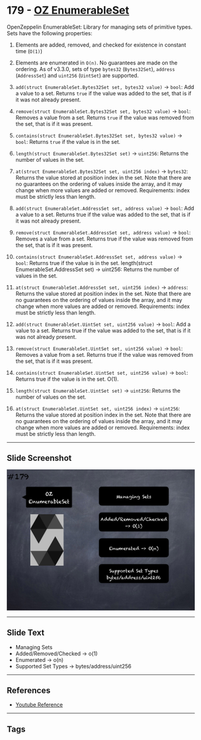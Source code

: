 # 179 - [OZ EnumerableSet](OZ%20EnumerableSet.md)
OpenZeppelin EnumerableSet: Library for managing sets of primitive types. Sets have the following properties: 
1. Elements are added, removed, and checked for existence in constant time (`O(1)`) 
2. Elements are enumerated in `O(n)`. No guarantees are made on the ordering. As of v3.3.0, sets of type `bytes32` (`Bytes32Set`), `address` (`AddressSet`) and `uint256` (`UintSet`) are supported.

1.  `add(struct EnumerableSet.Bytes32Set set, bytes32 value)` → `bool`: Add a value to a set. Returns `true` if the value was added to the set, that is if it was not already present.
    
2.  `remove(struct EnumerableSet.Bytes32Set set, bytes32 value)` → `bool`: Removes a value from a set. Returns `true` if the value was removed from the set, that is if it was present.
    
3.  `contains(struct EnumerableSet.Bytes32Set set, bytes32 value)` → `bool`: Returns `true` if the value is in the set.
    
4.  `length(struct EnumerableSet.Bytes32Set set)` → `uint256`: Returns the number of values in the set.
    
5.  `at(struct EnumerableSet.Bytes32Set set, uint256 index)` → `bytes32`: Returns the value stored at position index in the set. Note that there are no guarantees on the ordering of values inside the array, and it may change when more values are added or removed. Requirements: index must be strictly less than length.
    
6.  `add(struct EnumerableSet.AddressSet set, address value)` → `bool`: Add a value to a set. Returns true if the value was added to the set, that is if it was not already present.
    
7.  `remove(struct EnumerableSet.AddressSet set, address value)` → `bool`: Removes a value from a set. Returns true if the value was removed from the set, that is if it was present.
    
8.  `contains(struct EnumerableSet.AddressSet set, address value)` → `bool`: Returns true if the value is in the set. length(struct EnumerableSet.AddressSet set) → uint256: Returns the number of values in the set.
    
9.  `at(struct EnumerableSet.AddressSet set, uint256 index)` → `address`: Returns the value stored at position index in the set. Note that there are no guarantees on the ordering of values inside the array, and it may change when more values are added or removed. Requirements: index must be strictly less than length.
    
10.  `add(struct EnumerableSet.UintSet set, uint256 value)` → `bool`: Add a value to a set. Returns true if the value was added to the set, that is if it was not already present.
    
11.  `remove(struct EnumerableSet.UintSet set, uint256 value)` → `bool`: Removes a value from a set. Returns true if the value was removed from the set, that is if it was present.
    
12.  `contains(struct EnumerableSet.UintSet set, uint256 value)` → `bool`: Returns true if the value is in the set. O(1).
    
13.  `length(struct EnumerableSet.UintSet set)` → `uint256`: Returns the number of values on the set.
    
14.  `at(struct EnumerableSet.UintSet set, uint256 index)` → `uint256`: Returns the value stored at position index in the set. Note that there are no guarantees on the ordering of values inside the array, and it may change when more values are added or removed. Requirements: index must be strictly less than length.

___
## Slide Screenshot
![179.png](../images/solidity201/179.png)
___
## Slide Text
- Managing Sets
- Added/Removed/Checked -> o(1)
- Enumerated -> o(n)
- Supported Set Types -> bytes/address/uint256
___
## References
- [Youtube Reference](https://youtu.be/L_9Fk6HRwpU?t=1123)
___
## Tags